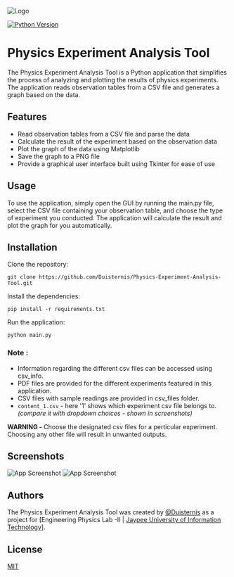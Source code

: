 
![Logo](https://dev-to-uploads.s3.amazonaws.com/uploads/articles/th5xamgrr6se0x5ro4g6.png)

[![Python Version](https://img.shields.io/pypi/pyversions/matplotlib?color=lightblue&label=Python&logo=python&logoColor=lightblue&style=for-the-badge)](https://python.org/)

# Physics Experiment Analysis Tool

The Physics Experiment Analysis Tool is a Python application that simplifies the process of analyzing and plotting the results of physics experiments. The application reads observation tables from a CSV file and generates a graph based on the data.
## Features

- Read observation tables from a CSV file and parse the data
- Calculate the result of the experiment based on the observation data
- Plot the graph of the data using Matplotlib
- Save the graph to a PNG file
- Provide a graphical user interface built using Tkinter for ease of use
## Usage

To use the application, simply open the GUI by running the main.py file, select the CSV file containing your observation table, and choose the type of experiment you conducted. The application will calculate the result and plot the graph for you automatically.


## Installation

Clone the repository: 
```
git clone https://github.com/Duisternis/Physics-Experiment-Analysis-Tool.git
```
Install the dependencies: 
```
pip install -r requirements.txt
```
Run the application: 
```
python main.py
``` 

### Note :
- Information regarding the different csv files can be accessed using csv_info.
- PDF files are provided for the different experiments featured in this application.
- CSV files with sample readings are provided in csv_files folder.
- `content_1.csv` - here '1' shows which experiment csv file belongs to. _(compare it with dropdown choices - shown in screenshots)_

**WARNING -** Choose the designated csv files for a perticular experiment. Choosing any other file will result in unwanted outputs.


## Screenshots

![App Screenshot](https://via.placeholder.com/468x300?text=App+Screenshot+Here)
![App Screenshot](https://via.placeholder.com/468x300?text=App+Screenshot+Here)


## Authors

The Physics Experiment Analysis Tool was created by [@Duisternis](https://www.github.com/Duisternis) as a project for [Engineering Physics Lab -II | [Jaypee University of Information Technology](https://www.juit.ac.in)].

## License

[MIT](https://choosealicense.com/licenses/mit/)